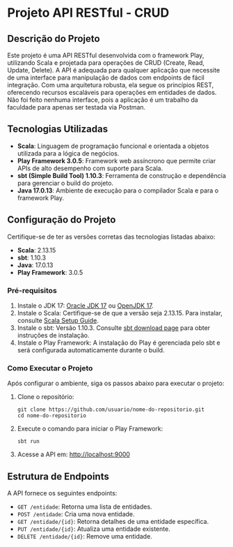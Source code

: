 <h1>Projeto API RESTful - CRUD</h1>

<h2>Descrição do Projeto</h2>
<p>
    Este projeto é uma API RESTful desenvolvida com o framework Play, utilizando Scala e projetada para operações de CRUD (Create, Read, Update, Delete). 
    A API é adequada para qualquer aplicação que necessite de uma interface para manipulação de dados com endpoints de fácil integração. 
    Com uma arquitetura robusta, ela segue os princípios REST, oferecendo recursos escaláveis para operações em entidades de dados. Não foi feito nenhuma interface, pois a aplicação é um trabalho
    da faculdade para apenas ser testada via Postman.
</p>

<h2>Tecnologias Utilizadas</h2>
<ul>
    <li><strong>Scala</strong>: Linguagem de programação funcional e orientada a objetos utilizada para a lógica de negócios.</li>
    <li><strong>Play Framework 3.0.5</strong>: Framework web assíncrono que permite criar APIs de alto desempenho com suporte para Scala.</li>
    <li><strong>sbt (Simple Build Tool) 1.10.3</strong>: Ferramenta de construção e dependência para gerenciar o build do projeto.</li>
    <li><strong>Java 17.0.13</strong>: Ambiente de execução para o compilador Scala e para o framework Play.</li>
</ul>

<h2>Configuração do Projeto</h2>
<p>Certifique-se de ter as versões corretas das tecnologias listadas abaixo:</p>
<ul>
    <li><strong>Scala</strong>: 2.13.15</li>
    <li><strong>sbt</strong>: 1.10.3</li>
    <li><strong>Java</strong>: 17.0.13</li>
    <li><strong>Play Framework</strong>: 3.0.5</li>
</ul>

<h3>Pré-requisitos</h3>
<ol>
    <li>Instale o JDK 17: <a href="https://www.oracle.com/java/technologies/javase-jdk17-downloads.html" target="_blank">Oracle JDK 17</a> ou <a href="https://openjdk.java.net/projects/jdk/17/" target="_blank">OpenJDK 17</a>.</li>
    <li>Instale o Scala: Certifique-se de que a versão seja 2.13.15. Para instalar, consulte <a href="https://www.scala-lang.org/download/" target="_blank">Scala Setup Guide</a>.</li>
    <li>Instale o sbt: Versão 1.10.3. Consulte <a href="https://www.scala-sbt.org/download.html" target="_blank">sbt download page</a> para obter instruções de instalação.</li>
    <li>Instale o Play Framework: A instalação do Play é gerenciada pelo sbt e será configurada automaticamente durante o build.</li>
</ol>

<h3>Como Executar o Projeto</h3>
<p>Após configurar o ambiente, siga os passos abaixo para executar o projeto:</p>

<ol>
    <li>Clone o repositório:
        <pre><code>git clone https://github.com/usuario/nome-do-repositorio.git
cd nome-do-repositorio</code></pre>
    </li>
    <li>Execute o comando para iniciar o Play Framework:
        <pre><code>sbt run</code></pre>
    </li>
    <li>Acesse a API em: <a href="http://localhost:9000" target="_blank">http://localhost:9000</a></li>
</ol>

<h2>Estrutura de Endpoints</h2>
<p>A API fornece os seguintes endpoints:</p>
<ul>
    <li><code>GET /entidade</code>: Retorna uma lista de entidades.</li>
    <li><code>POST /entidade</code>: Cria uma nova entidade.</li>
    <li><code>GET /entidade/{id}</code>: Retorna detalhes de uma entidade específica.</li>
    <li><code>PUT /entidade/{id}</code>: Atualiza uma entidade existente.</li>
    <li><code>DELETE /entidade/{id}</code>: Remove uma entidade.</li>
</ul>

